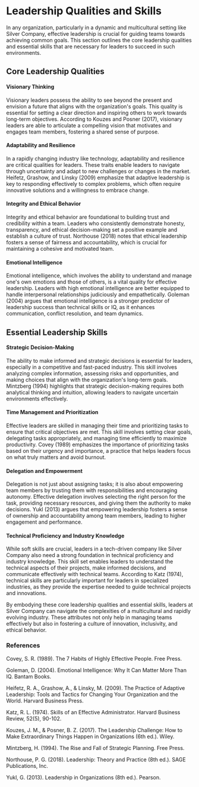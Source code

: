 # Leadership Qualities and Skills
In any organization, particularly in a dynamic and multicultural setting like Silver Company, effective leadership is crucial for guiding teams towards achieving common goals. This section outlines the core leadership qualities and essential skills that are necessary for leaders to succeed in such environments.

## Core Leadership Qualities
#### Visionary Thinking
Visionary leaders possess the ability to see beyond the present and envision a future that aligns with the organization's goals. This quality is essential for setting a clear direction and inspiring others to work towards long-term objectives. According to Kouzes and Posner (2017), visionary leaders are able to articulate a compelling vision that motivates and engages team members, fostering a shared sense of purpose.

#### Adaptability and Resilience
In a rapidly changing industry like technology, adaptability and resilience are critical qualities for leaders. These traits enable leaders to navigate through uncertainty and adapt to new challenges or changes in the market. Heifetz, Grashow, and Linsky (2009) emphasize that adaptive leadership is key to responding effectively to complex problems, which often require innovative solutions and a willingness to embrace change.

#### Integrity and Ethical Behavior
Integrity and ethical behavior are foundational to building trust and credibility within a team. Leaders who consistently demonstrate honesty, transparency, and ethical decision-making set a positive example and establish a culture of trust. Northouse (2018) notes that ethical leadership fosters a sense of fairness and accountability, which is crucial for maintaining a cohesive and motivated team.

#### Emotional Intelligence
Emotional intelligence, which involves the ability to understand and manage one's own emotions and those of others, is a vital quality for effective leadership. Leaders with high emotional intelligence are better equipped to handle interpersonal relationships judiciously and empathetically. Goleman (2004) argues that emotional intelligence is a stronger predictor of leadership success than technical skills or IQ, as it enhances communication, conflict resolution, and team dynamics.

## Essential Leadership Skills
#### Strategic Decision-Making
The ability to make informed and strategic decisions is essential for leaders, especially in a competitive and fast-paced industry. This skill involves analyzing complex information, assessing risks and opportunities, and making choices that align with the organization's long-term goals. Mintzberg (1994) highlights that strategic decision-making requires both analytical thinking and intuition, allowing leaders to navigate uncertain environments effectively.

#### Time Management and Prioritization
Effective leaders are skilled in managing their time and prioritizing tasks to ensure that critical objectives are met. This skill involves setting clear goals, delegating tasks appropriately, and managing time efficiently to maximize productivity. Covey (1989) emphasizes the importance of prioritizing tasks based on their urgency and importance, a practice that helps leaders focus on what truly matters and avoid burnout.

#### Delegation and Empowerment
Delegation is not just about assigning tasks; it is also about empowering team members by trusting them with responsibilities and encouraging autonomy. Effective delegation involves selecting the right person for the task, providing necessary resources, and giving them the authority to make decisions. Yukl (2013) argues that empowering leadership fosters a sense of ownership and accountability among team members, leading to higher engagement and performance.

#### Technical Proficiency and Industry Knowledge
While soft skills are crucial, leaders in a tech-driven company like Silver Company also need a strong foundation in technical proficiency and industry knowledge. This skill set enables leaders to understand the technical aspects of their projects, make informed decisions, and communicate effectively with technical teams. According to Katz (1974), technical skills are particularly important for leaders in specialized industries, as they provide the expertise needed to guide technical projects and innovations.


By embodying these core leadership qualities and essential skills, leaders at Silver Company can navigate the complexities of a multicultural and rapidly evolving industry. These attributes not only help in managing teams effectively but also in fostering a culture of innovation, inclusivity, and ethical behavior.

### References
Covey, S. R. (1989). The 7 Habits of Highly Effective People. Free Press.

Goleman, D. (2004). Emotional Intelligence: Why It Can Matter More Than IQ. Bantam Books.

Heifetz, R. A., Grashow, A., & Linsky, M. (2009). The Practice of Adaptive Leadership: Tools and Tactics for Changing Your Organization and the World. Harvard Business Press.

Katz, R. L. (1974). Skills of an Effective Administrator. Harvard Business Review, 52(5), 90-102.

Kouzes, J. M., & Posner, B. Z. (2017). The Leadership Challenge: How to Make Extraordinary Things Happen in Organizations (6th ed.). Wiley.

Mintzberg, H. (1994). The Rise and Fall of Strategic Planning. Free Press.

Northouse, P. G. (2018). Leadership: Theory and Practice (8th ed.). SAGE Publications, Inc.

Yukl, G. (2013). Leadership in Organizations (8th ed.). Pearson.
